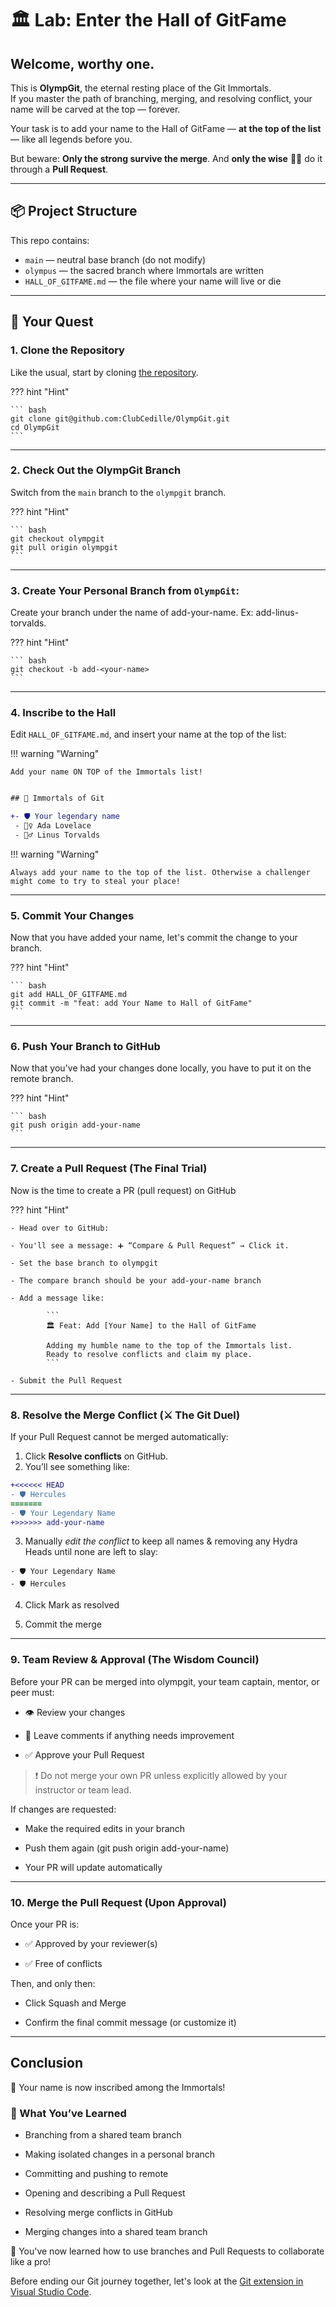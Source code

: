 # 🏛️ Lab: Enter the Hall of GitFame

## **Welcome, worthy one.**

This is **OlympGit**, the eternal resting place of the Git Immortals.  
If you master the path of branching, merging, and resolving conflict, your name will be carved at the top — forever.

Your task is to add your name to the Hall of GitFame — **at the top of the list** — like all legends before you.

But beware: **Only the strong survive the merge**.
And **only the wise** 🧙‍♂️ do it through a **Pull Request**.

---

## 📦 Project Structure

This repo contains:

- `main` — neutral base branch (do not modify)
- `olympus` — the sacred branch where Immortals are written
- `HALL_OF_GITFAME.md` — the file where your name will live or die

---

## 🧭 Your Quest

### 1. Clone the Repository

Like the usual, start by cloning [the repository](https://github.com/ClubCedille/OlympGit).

??? hint "Hint"

    ``` bash
    git clone git@github.com:ClubCedille/OlympGit.git
    cd OlympGit
    ```

---

### 2. Check Out the OlympGit Branch

Switch from the `main` branch to the `olympgit` branch.

??? hint "Hint"

    ``` bash
    git checkout olympgit
    git pull origin olympgit
    ```

---

### 3. Create Your Personal Branch from `OlympGit`:

Create your branch under the name of add-your-name. Ex: add-linus-torvalds.

??? hint "Hint"

    ``` bash
    git checkout -b add-<your-name>
    ```

---

### 4. Inscribe to the Hall

Edit `HALL_OF_GITFAME.md`, and insert your name at the top of the list:

!!! warning  "Warning"

    Add your name ON TOP of the Immortals list!

``` diff

## 🧙 Immortals of Git

+- 🛡️ Your legendary name
 - 🧝‍♀️ Ada Lovelace
 - 🧙‍♂️ Linus Torvalds

```

!!! warning "Warning"

    Always add your name to the top of the list. Otherwise a challenger might come to try to steal your place!

---

### 5. Commit Your Changes

Now that you have added your name, let's commit the change to your branch.

??? hint "Hint"

    ``` bash
    git add HALL_OF_GITFAME.md
    git commit -m "feat: add Your Name to Hall of GitFame"
    ```

---

### 6. Push Your Branch to GitHub

Now that you've had your changes done locally, you have to put it on the remote branch.

??? hint "Hint"

    ``` bash
    git push origin add-your-name
    ```

---

### 7. Create a Pull Request (The Final Trial)


Now is the time to create a PR (pull request) on GitHub

??? hint "Hint"

    - Head over to GitHub:

    - You'll see a message: ➕ “Compare & Pull Request” → Click it.

    - Set the base branch to olympgit

    - The compare branch should be your add-your-name branch

    - Add a message like:

            ```
            🏛️ Feat: Add [Your Name] to the Hall of GitFame

            Adding my humble name to the top of the Immortals list.
            Ready to resolve conflicts and claim my place.
            ```

    - Submit the Pull Request


---

### 8. Resolve the Merge Conflict (⚔️ The Git Duel)

If your Pull Request cannot be merged automatically:

1. Click **Resolve conflicts** on GitHub.
2. You’ll see something like:

``` diff
+<<<<<< HEAD
- 🛡️ Hercules
=======
- 🛡️ Your Legendary Name
+>>>>>> add-your-name
```

3. Manually *edit the conflict* to keep all names & removing any Hydra Heads until none are left to slay:

```
- 🛡️ Your Legendary Name
- 🛡️ Hercules
```

4. Click Mark as resolved

5. Commit the merge

---

### 9. Team Review & Approval (The Wisdom Council)

Before your PR can be merged into olympgit, your team captain, mentor, or peer must:

- 👁️ Review your changes

- 💬 Leave comments if anything needs improvement

- ✅ Approve your Pull Request

> ❗ Do not merge your own PR unless explicitly allowed by your instructor or team lead.

If changes are requested:

- Make the required edits in your branch

- Push them again (git push origin add-your-name)

- Your PR will update automatically

---

### 10. Merge the Pull Request (Upon Approval)

Once your PR is:

- ✅ Approved by your reviewer(s)

- ✅ Free of conflicts

Then, and only then:

- Click Squash and Merge

- Confirm the final commit message (or customize it)

---

## Conclusion

🎉 Your name is now inscribed among the Immortals!

### 🧠 What You’ve Learned

- Branching from a shared team branch

- Making isolated changes in a personal branch

- Committing and pushing to remote

- Opening and describing a Pull Request

- Resolving merge conflicts in GitHub

- Merging changes into a shared team branch

🎉 You've now learned how to use branches and Pull Requests to collaborate like a pro! 

Before ending our Git journey together, let's look at the [Git extension in Visual Studio Code](./git_as_extension.md).
